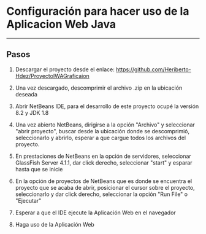 # Configuración para hacer uso de la Aplicacion Web Java
---
Pasos
---

1. Descargar el proyecto desde el enlace: https://github.com/Heriberto-Hdez/ProyectoIWAGraficaion

1. Una vez descargado, descomprimir el archivo .zip en la ubicación deseada

1. Abrir NetBeans IDE, para el desarrollo de este proyecto ocupé la versión 8.2 y JDK 1.8

1. Una vez abierto NetBeans, dirigirse a la opción "Archivo" y seleccionar "abrir proyecto", buscar desde la ubicación donde se descomprimió, seleccionarlo y abrirlo, esperar a que cargue todos los archivos del proyecto.

1. En prestaciones de NetBeans en la opción de servidores, seleccionar GlassFish Server 4.1.1, dar click derecho, seleccionar "start"  y esparar hasta que se inicie

1. En la opción de proyectos de NetBeans que es donde se encuentra el proyecto que se acaba de abrir, posicionar el cursor sobre el proyecto, seleccionarlo y dar click derecho, seleccionar la opción "Run File" o "Ejecutar"

1. Esperar a que el IDE ejecute la Aplicación Web en el navegador

1. Haga uso de la Aplicación Web
